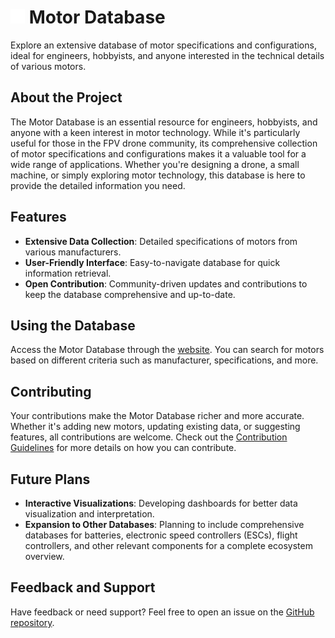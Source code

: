 # <img src="media/icon.png" width="23" height="23"> Motor Database

Explore an extensive database of motor specifications and configurations, ideal for engineers, hobbyists, and anyone interested in the technical details of various motors.

## About the Project

The Motor Database is an essential resource for engineers, hobbyists, and anyone with a keen interest in motor technology. While it's particularly useful for those in the FPV drone community, its comprehensive collection of motor specifications and configurations makes it a valuable tool for a wide range of applications. Whether you're designing a drone, a small machine, or simply exploring motor technology, this database is here to provide the detailed information you need.

## Features

- **Extensive Data Collection**: Detailed specifications of motors from various manufacturers.
- **User-Friendly Interface**: Easy-to-navigate database for quick information retrieval.
- **Open Contribution**: Community-driven updates and contributions to keep the database comprehensive and up-to-date.

## Using the Database

Access the Motor Database through the [website](https://marc-frank.github.io/motor-database/). You can search for motors based on different criteria such as manufacturer, specifications, and more.

## Contributing

Your contributions make the Motor Database richer and more accurate. Whether it's adding new motors, updating existing data, or suggesting features, all contributions are welcome. Check out the [Contribution Guidelines](.github/CONTRIBUTING.md) for more details on how you can contribute.

## Future Plans

- **Interactive Visualizations**: Developing dashboards for better data visualization and interpretation.
- **Expansion to Other Databases**: Planning to include comprehensive databases for batteries, electronic speed controllers (ESCs), flight controllers, and other relevant components for a complete ecosystem overview.

## Feedback and Support

Have feedback or need support? Feel free to open an issue on the [GitHub repository](https://github.com/marc-frank/motor-database/issues).

